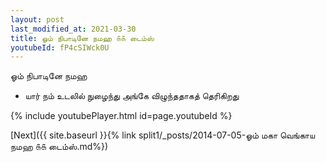 ```yaml
---
layout: post
last_modified_at: 2021-03-30
title: ஓம் நிபாடினே நமஹ ௧௧ டைம்ஸ்
youtubeId: fP4cSIWck0U
---
```

 
 
 ஓம் நிபாடினே நமஹ  
 
 -  யார் நம் உடலில் நுழைந்து அங்கே விழுந்ததாகத் தெரிகிறது 
 
  
 
  
 
 
 
 
 
 


{% include youtubePlayer.html id=page.youtubeId %}
 
[Next]({{ site.baseurl }}{% link  split1/_posts/2014-07-05-ஓம் மகா வெங்காய நமஹ ௧௧ டைம்ஸ்.md%})
 
